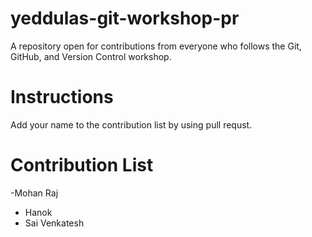 # yeddulas-git-workshop-pr
A repository open for contributions from everyone who follows the Git, GitHub, and Version Control workshop.

# Instructions

Add your name to the contribution list by using pull requst.
# Contribution List
-Mohan Raj
- Hanok
- Sai Venkatesh
